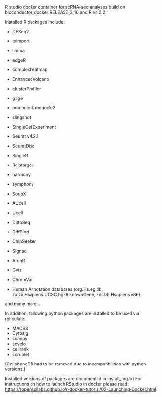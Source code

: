 R studio docker container for scRNA-seq analyses build on bioconductor_docker:RELEASE_3_16 and R v4.2.2.

Installed R packages include:

+ DESeq2
+ tximport
+ limma
+ edgeR
+ complexheatmap
+ EnhancedVolcano
+ clusterProfiler
+ gage
+ monocle & monocle3
+ slingshot
+ SingleCellExperiment
+ Seurat v4.2.1
+ SeuratDisc
+ SingleR
+ Rcistarget
+ harmony
+ symphony
+ SoupX
+ AUcell
+ Ucell
+ DittoSeq

+ DiffBind
+ ChipSeeker
+ Signac
+ ArchR
+ Gviz
+ ChromVar

+ Human Annotation databases (org.Hs.eg.db, TxDb.Hsapiens.UCSC.hg38.knownGene, EnsDb.Hsapiens.v86)

and many more...

In addition, following python packages are installed to be used via reticulate:
+ MACS3
+ Cytosig
+ scanpy
+ scvelo
+ cellrank
+ scrublet

(CellphoneDB had to be removed due to incompatibilities with python versions.)


Installed versions of packages are documented in install_log.txt
For instructions on how to launch RStudio in docker please read: https://ropenscilabs.github.io/r-docker-tutorial/02-Launching-Docker.html.